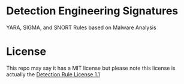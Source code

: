 # Detection Engineering Signatures
YARA, SIGMA, and SNORT Rules based on Malware Analysis

# License
This repo may say it has a MIT license but please note this license is actually the [Detection Rule License 1.1](https://github.com/Neo23x0/signature-base/blob/master/LICENSE)
